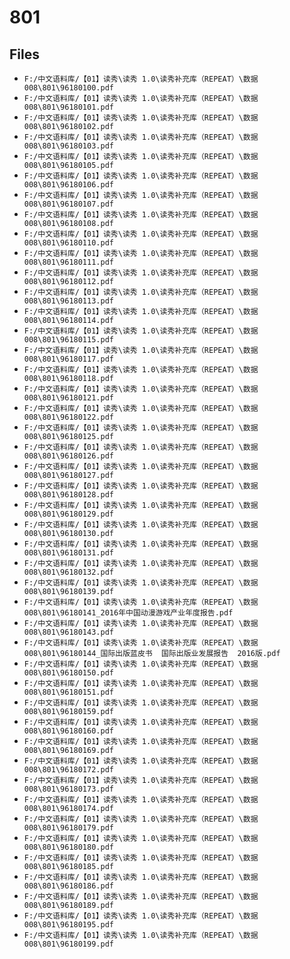 # 801

## Files

- `F:/中文语料库/【01】读秀\读秀 1.0\读秀补充库（REPEAT）\数据008\801\96180100.pdf`
- `F:/中文语料库/【01】读秀\读秀 1.0\读秀补充库（REPEAT）\数据008\801\96180101.pdf`
- `F:/中文语料库/【01】读秀\读秀 1.0\读秀补充库（REPEAT）\数据008\801\96180102.pdf`
- `F:/中文语料库/【01】读秀\读秀 1.0\读秀补充库（REPEAT）\数据008\801\96180103.pdf`
- `F:/中文语料库/【01】读秀\读秀 1.0\读秀补充库（REPEAT）\数据008\801\96180105.pdf`
- `F:/中文语料库/【01】读秀\读秀 1.0\读秀补充库（REPEAT）\数据008\801\96180106.pdf`
- `F:/中文语料库/【01】读秀\读秀 1.0\读秀补充库（REPEAT）\数据008\801\96180107.pdf`
- `F:/中文语料库/【01】读秀\读秀 1.0\读秀补充库（REPEAT）\数据008\801\96180108.pdf`
- `F:/中文语料库/【01】读秀\读秀 1.0\读秀补充库（REPEAT）\数据008\801\96180110.pdf`
- `F:/中文语料库/【01】读秀\读秀 1.0\读秀补充库（REPEAT）\数据008\801\96180111.pdf`
- `F:/中文语料库/【01】读秀\读秀 1.0\读秀补充库（REPEAT）\数据008\801\96180112.pdf`
- `F:/中文语料库/【01】读秀\读秀 1.0\读秀补充库（REPEAT）\数据008\801\96180113.pdf`
- `F:/中文语料库/【01】读秀\读秀 1.0\读秀补充库（REPEAT）\数据008\801\96180114.pdf`
- `F:/中文语料库/【01】读秀\读秀 1.0\读秀补充库（REPEAT）\数据008\801\96180115.pdf`
- `F:/中文语料库/【01】读秀\读秀 1.0\读秀补充库（REPEAT）\数据008\801\96180117.pdf`
- `F:/中文语料库/【01】读秀\读秀 1.0\读秀补充库（REPEAT）\数据008\801\96180118.pdf`
- `F:/中文语料库/【01】读秀\读秀 1.0\读秀补充库（REPEAT）\数据008\801\96180121.pdf`
- `F:/中文语料库/【01】读秀\读秀 1.0\读秀补充库（REPEAT）\数据008\801\96180122.pdf`
- `F:/中文语料库/【01】读秀\读秀 1.0\读秀补充库（REPEAT）\数据008\801\96180125.pdf`
- `F:/中文语料库/【01】读秀\读秀 1.0\读秀补充库（REPEAT）\数据008\801\96180126.pdf`
- `F:/中文语料库/【01】读秀\读秀 1.0\读秀补充库（REPEAT）\数据008\801\96180127.pdf`
- `F:/中文语料库/【01】读秀\读秀 1.0\读秀补充库（REPEAT）\数据008\801\96180128.pdf`
- `F:/中文语料库/【01】读秀\读秀 1.0\读秀补充库（REPEAT）\数据008\801\96180129.pdf`
- `F:/中文语料库/【01】读秀\读秀 1.0\读秀补充库（REPEAT）\数据008\801\96180130.pdf`
- `F:/中文语料库/【01】读秀\读秀 1.0\读秀补充库（REPEAT）\数据008\801\96180131.pdf`
- `F:/中文语料库/【01】读秀\读秀 1.0\读秀补充库（REPEAT）\数据008\801\96180132.pdf`
- `F:/中文语料库/【01】读秀\读秀 1.0\读秀补充库（REPEAT）\数据008\801\96180139.pdf`
- `F:/中文语料库/【01】读秀\读秀 1.0\读秀补充库（REPEAT）\数据008\801\96180141_2016年中国动漫游戏产业年度报告.pdf`
- `F:/中文语料库/【01】读秀\读秀 1.0\读秀补充库（REPEAT）\数据008\801\96180143.pdf`
- `F:/中文语料库/【01】读秀\读秀 1.0\读秀补充库（REPEAT）\数据008\801\96180144_国际出版蓝皮书  国际出版业发展报告  2016版.pdf`
- `F:/中文语料库/【01】读秀\读秀 1.0\读秀补充库（REPEAT）\数据008\801\96180150.pdf`
- `F:/中文语料库/【01】读秀\读秀 1.0\读秀补充库（REPEAT）\数据008\801\96180151.pdf`
- `F:/中文语料库/【01】读秀\读秀 1.0\读秀补充库（REPEAT）\数据008\801\96180159.pdf`
- `F:/中文语料库/【01】读秀\读秀 1.0\读秀补充库（REPEAT）\数据008\801\96180160.pdf`
- `F:/中文语料库/【01】读秀\读秀 1.0\读秀补充库（REPEAT）\数据008\801\96180169.pdf`
- `F:/中文语料库/【01】读秀\读秀 1.0\读秀补充库（REPEAT）\数据008\801\96180172.pdf`
- `F:/中文语料库/【01】读秀\读秀 1.0\读秀补充库（REPEAT）\数据008\801\96180173.pdf`
- `F:/中文语料库/【01】读秀\读秀 1.0\读秀补充库（REPEAT）\数据008\801\96180174.pdf`
- `F:/中文语料库/【01】读秀\读秀 1.0\读秀补充库（REPEAT）\数据008\801\96180179.pdf`
- `F:/中文语料库/【01】读秀\读秀 1.0\读秀补充库（REPEAT）\数据008\801\96180180.pdf`
- `F:/中文语料库/【01】读秀\读秀 1.0\读秀补充库（REPEAT）\数据008\801\96180185.pdf`
- `F:/中文语料库/【01】读秀\读秀 1.0\读秀补充库（REPEAT）\数据008\801\96180186.pdf`
- `F:/中文语料库/【01】读秀\读秀 1.0\读秀补充库（REPEAT）\数据008\801\96180189.pdf`
- `F:/中文语料库/【01】读秀\读秀 1.0\读秀补充库（REPEAT）\数据008\801\96180195.pdf`
- `F:/中文语料库/【01】读秀\读秀 1.0\读秀补充库（REPEAT）\数据008\801\96180199.pdf`
